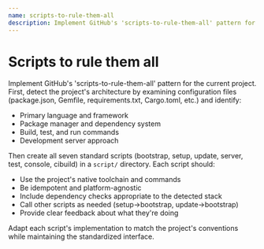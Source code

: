 ```yaml
---
name: scripts-to-rule-them-all
description: Implement GitHub's 'scripts-to-rule-them-all' pattern for any project by detecting its architecture and creating standardized scripts
---
```


# Scripts to rule them all

Implement GitHub's 'scripts-to-rule-them-all' pattern for the current project. First, detect the project's architecture by examining configuration files (package.json, Gemfile, requirements.txt, Cargo.toml, etc.) and identify:

- Primary language and framework
- Package manager and dependency system
- Build, test, and run commands
- Development server approach

Then create all seven standard scripts (bootstrap, setup, update, server, test, console, cibuild) in a `script/` directory. Each script should:

- Use the project's native toolchain and commands
- Be idempotent and platform-agnostic
- Include dependency checks appropriate to the detected stack
- Call other scripts as needed (setup→bootstrap, update→bootstrap)
- Provide clear feedback about what they're doing

Adapt each script's implementation to match the project's conventions while maintaining the standardized interface.
